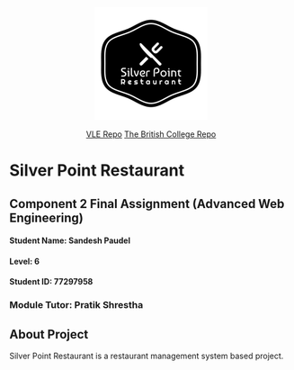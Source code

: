 <p align="center"><a href="http://127.0.0.1:8000/" target="_blank"><img src="public/images/logo.svg" width="200" alt="Silver Point Restaurant"> </a></p>



<p align="center">
<a href="https://github.com/comp-bkt/component-2-sandesh123paudel/tree/master">VLE Repo</a>
<a href="https://github.com/tbc-bsc-l6/component-2-sandesh123paudel">The British College Repo</a>
</p>

# Silver Point Restaurant
## Component 2 Final Assignment (Advanced Web Engineering)
#### Student Name: Sandesh Paudel
#### Level: 6
#### Student ID: 77297958
### Module Tutor: Pratik Shrestha


## About Project

Silver Point Restaurant is a restaurant management system based project. 


